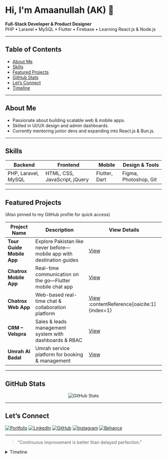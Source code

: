 <p align="center">
  <h1>Hi, I'm Amaanullah (AK) 👋</h1>
  <strong>Full-Stack Developer & Product Designer</strong><br>
  PHP • Laravel • MySQL • Flutter • Firebase • Learning React.js & Node.js
</p>

---

##  Table of Contents
- [About Me](#about-me)
- [Skills](#skills)
- [Featured Projects](#featured-projects)
- [GitHub Stats](#github-stats)
- [Let’s Connect](#lets-connect)
- [Timeline](#timeline)

---

##  About Me
- Passionate about building scalable web & mobile apps.
- Skilled in UI/UX design and admin dashboards.
- Currently mentoring junior devs and expanding into React.js & Bun.js.

---

##  Skills
| Backend       | Frontend             | Mobile          | Design & Tools |
|---------------|----------------------|------------------|------------------|
| PHP, Laravel, MySQL  | HTML, CSS, JavaScript, jQuery | Flutter, Dart | Figma, Photoshop, Git |

---

##  Featured Projects
(Also pinned to my GitHub profile for quick access)

| Project Name               | Description                                     | View Details |
|----------------------------|--------------------------------------------------|--------------|
| **Tour Guide Mobile App**  | Explore Pakistan like never before—mobile app with destination guides | [View](https://amaanullah.com/portfolio-details.php?slug=tour-guide-mobile-app--explore-pakistan-like-never-before) |
| **Chatrox Mobile App**     | Real-time communication on the go—Flutter mobile chat app | [View](https://amaanullah.com/portfolio-details.php?slug=chatrox-mobile-app--real-time-communication-on-the-go) |
| **Chatrox Web App**        | Web-based real-time chat & collaboration platform | [View](https://amaanullah.com/portfolio-details.php?slug=chatrox--real-time-chat--collaboration-web-app) :contentReference[oaicite:1]{index=1} |
| **CRM – Velspra**          | Sales & leads management system with dashboards & RBAC | [View](https://amaanullah.com/portfolio-details.php?slug=crm-velspra--sales--leads-management-system) |
| **Umrah Al Badal**         | Umrah service platform for booking & management | [View](https://amaanullah.com/portfolio-details.php?slug=umrah-al-badal--umrah-service-platform) |

---

##  GitHub Stats
<p align="center">
  <img src="https://github-readme-stats.vercel.app/api?username=akamaanullah&show_icons=true&theme=radical" alt="GitHub Stats">
</p>

---

##  Let’s Connect
[![Portfolio](https://img.shields.io/badge/Portfolio-Visit%20Site-brightgreen?logo=internet-explorer&logoColor=white)](https://amaanullah.com)
[![LinkedIn](https://img.shields.io/badge/LinkedIn-Connect-blue?logo=linkedin)](https://linkedin.com/in/akamaanullah)
[![GitHub](https://img.shields.io/badge/GitHub-Follow-black?logo=github)](https://github.com/akamaanullah)
[![Instagram](https://img.shields.io/badge/Instagram-Follow-purple?logo=instagram)](https://instagram.com/akamaanullah)
[![Behance](https://img.shields.io/badge/Behance-Portfolio-blue?logo=behance)](https://behance.net/muhammadzain121)

---

> "Continuous improvement is better than delayed perfection."

<details>
<summary>  Timeline</summary>

- **2023**: Started freelancing with Laravel & Flutter  
- **2024**: Built e-commerce platforms & dashboards  
- **2025**: Transitioned into product design and mentoring flows  
</details>

